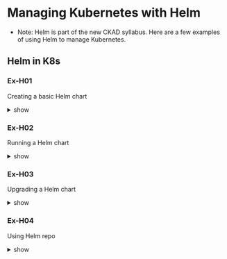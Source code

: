 # Managing Kubernetes with Helm

- Note: Helm is part of the new CKAD syllabus. Here are a few examples of using Helm to manage Kubernetes.

## Helm in K8s

### Ex-H01
Creating a basic Helm chart

<details><summary>show</summary>
<p>

```bash
helm create chart-test ## this would create a helm 
```

</p>
</details>

### Ex-H02
Running a Helm chart

<details><summary>show</summary>
<p>

```bash
helm install -f myvalues.yaml my redis ./redis
```

</p>
</details>

### Ex-H03
Upgrading a Helm chart

<details><summary>show</summary>
<p>

```bash
helm upgrade -f myvalues.yaml -f override.yaml redis ./redis
```

</p>
</details>

### Ex-H04
Using Helm repo

<details><summary>show</summary>
<p>

Add, list, remove, update and index chart repos

```bash
helm repo add [NAME] [URL]  [flags]

helm repo list / helm repo ls

helm repo remove [REPO1] [flags]

helm repo update / helm repo up

helm repo update [REPO1] [flags]

helm repo index [DIR] [flags]
```

</p>
</details>